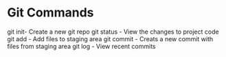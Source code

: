 # Git Commands

git init- Create a new git repo
git status - View the changes to project code
git add - Add files to staging area
git commit - Creats a new commit with files from staging area
git log - View recent commits